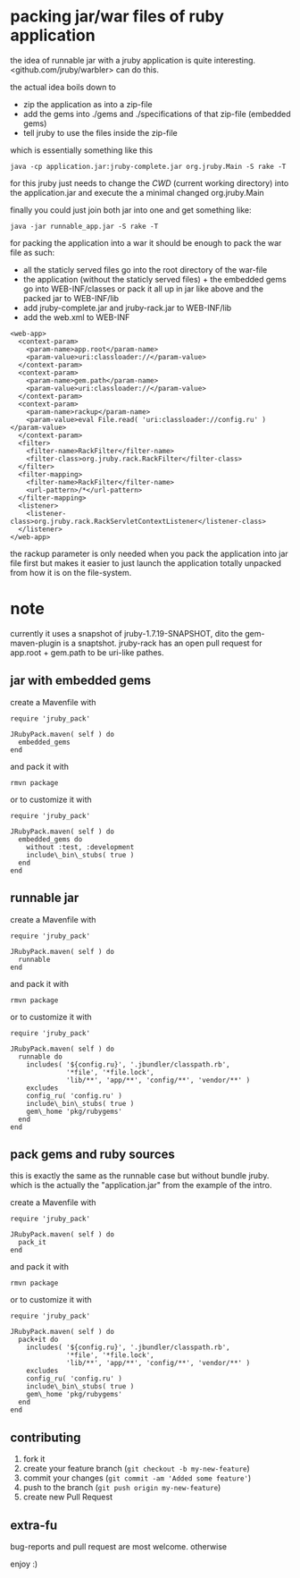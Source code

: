 # packing jar/war files of ruby application #

the idea of runnable jar with a jruby application is quite interesting. <github.com/jruby/warbler> can do this.

the actual idea boils down to

* zip the application as into a zip-file
* add the gems into ./gems and ./specifications of that zip-file (embedded gems)
* tell jruby to use the files inside the zip-file

which is essentially something like this

```java -cp application.jar:jruby-complete.jar org.jruby.Main -S rake -T```

for this jruby just needs to change the *CWD* (current working directory) into the application.jar and execute the a minimal changed org.jruby.Main

finally you could just join both jar into one and get something like:

```java -jar runnable_app.jar -S rake -T```

for packing the application into a war it should be enough to pack the war file as such:

* all the staticly served files go into the root directory of the war-file
* the application (without the staticly served files) + the embedded gems
  go into WEB-INF/classes or pack it all up in jar like above and the packed
  jar to WEB-INF/lib
* add jruby-complete.jar and jruby-rack.jar to WEB-INF/lib
* add the web.xml to WEB-INF

```
<web-app>
  <context-param>
    <param-name>app.root</param-name>
    <param-value>uri:classloader://</param-value>
  </context-param>
  <context-param>
    <param-name>gem.path</param-name>
    <param-value>uri:classloader://</param-value>
  </context-param>
  <context-param>
    <param-name>rackup</param-name>
    <param-value>eval File.read( 'uri:classloader://config.ru' )</param-value>
  </context-param>
  <filter>
    <filter-name>RackFilter</filter-name>
    <filter-class>org.jruby.rack.RackFilter</filter-class>
  </filter>
  <filter-mapping>
    <filter-name>RackFilter</filter-name>
    <url-pattern>/*</url-pattern>
  </filter-mapping>
  <listener>
    <listener-class>org.jruby.rack.RackServletContextListener</listener-class>
  </listener>
</web-app>
```

the rackup parameter is only needed when you pack the application into jar file first but makes it easier to just launch the application totally unpacked from how it is on the file-system.

# note

currently it uses a snapshot of jruby-1.7.19-SNAPSHOT, dito the gem-maven-plugin is a snaptshot. jruby-rack has an open pull request for app.root + gem.path to be uri-like pathes.

## jar with embedded gems ##

create a Mavenfile with

```
require 'jruby_pack'

JRubyPack.maven( self ) do
  embedded_gems
end
```

and pack it with

```rmvn package```

or to customize it with

```
require 'jruby_pack'

JRubyPack.maven( self ) do
  embedded_gems do
    without :test, :development
	include\_bin\_stubs( true )
  end
end
```

## runnable jar ##

create a Mavenfile with

```
require 'jruby_pack'

JRubyPack.maven( self ) do
  runnable
end
```

and pack it with

```rmvn package```

or to customize it with

```
require 'jruby_pack'

JRubyPack.maven( self ) do
  runnable do
    includes( '${config.ru}', '.jbundler/classpath.rb',
              '*file', '*file.lock',
              'lib/**', 'app/**', 'config/**', 'vendor/**' )
    excludes
	config_ru( 'config.ru' )
	include\_bin\_stubs( true )
	gem\_home 'pkg/rubygems'
  end
end
```

## pack gems and ruby sources ##

this is exactly the same as the runnable case but without bundle jruby. which is the actually the "application.jar" from the example of the intro.

create a Mavenfile with

```
require 'jruby_pack'

JRubyPack.maven( self ) do
  pack_it
end
```

and pack it with

```rmvn package```

or to customize it with

```
require 'jruby_pack'

JRubyPack.maven( self ) do
  pack+it do
    includes( '${config.ru}', '.jbundler/classpath.rb',
              '*file', '*file.lock',
              'lib/**', 'app/**', 'config/**', 'vendor/**' )
    excludes
	config_ru( 'config.ru' )
	include\_bin\_stubs( true )
	gem\_home 'pkg/rubygems'
  end
end
```

## contributing ##

1. fork it
2. create your feature branch (`git checkout -b my-new-feature`)
3. commit your changes (`git commit -am 'Added some feature'`)
4. push to the branch (`git push origin my-new-feature`)
5. create new Pull Request

## extra-fu ##

bug-reports and pull request are most welcome. otherwise

enjoy :) 
